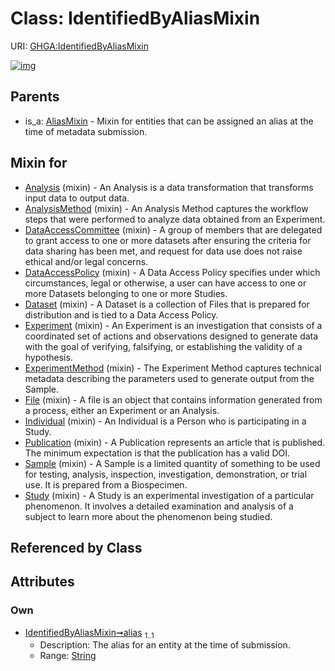 
# Class: IdentifiedByAliasMixin




URI: [GHGA:IdentifiedByAliasMixin](https://w3id.org/GHGA/IdentifiedByAliasMixin)


[![img](https://yuml.me/diagram/nofunky;dir:TB/class/[Study]uses%20-.->[IdentifiedByAliasMixin&#124;alias:string],[Sample]uses%20-.->[IdentifiedByAliasMixin],[Publication]uses%20-.->[IdentifiedByAliasMixin],[Individual]uses%20-.->[IdentifiedByAliasMixin],[File]uses%20-.->[IdentifiedByAliasMixin],[ExperimentMethod]uses%20-.->[IdentifiedByAliasMixin],[Experiment]uses%20-.->[IdentifiedByAliasMixin],[Dataset]uses%20-.->[IdentifiedByAliasMixin],[DataAccessPolicy]uses%20-.->[IdentifiedByAliasMixin],[DataAccessCommittee]uses%20-.->[IdentifiedByAliasMixin],[AnalysisMethod]uses%20-.->[IdentifiedByAliasMixin],[Analysis]uses%20-.->[IdentifiedByAliasMixin],[AliasMixin]^-[IdentifiedByAliasMixin],[Study],[Sample],[Publication],[Individual],[File],[ExperimentMethod],[Experiment],[Dataset],[DataAccessPolicy],[DataAccessCommittee],[AnalysisMethod],[Analysis],[AliasMixin])](https://yuml.me/diagram/nofunky;dir:TB/class/[Study]uses%20-.->[IdentifiedByAliasMixin&#124;alias:string],[Sample]uses%20-.->[IdentifiedByAliasMixin],[Publication]uses%20-.->[IdentifiedByAliasMixin],[Individual]uses%20-.->[IdentifiedByAliasMixin],[File]uses%20-.->[IdentifiedByAliasMixin],[ExperimentMethod]uses%20-.->[IdentifiedByAliasMixin],[Experiment]uses%20-.->[IdentifiedByAliasMixin],[Dataset]uses%20-.->[IdentifiedByAliasMixin],[DataAccessPolicy]uses%20-.->[IdentifiedByAliasMixin],[DataAccessCommittee]uses%20-.->[IdentifiedByAliasMixin],[AnalysisMethod]uses%20-.->[IdentifiedByAliasMixin],[Analysis]uses%20-.->[IdentifiedByAliasMixin],[AliasMixin]^-[IdentifiedByAliasMixin],[Study],[Sample],[Publication],[Individual],[File],[ExperimentMethod],[Experiment],[Dataset],[DataAccessPolicy],[DataAccessCommittee],[AnalysisMethod],[Analysis],[AliasMixin])

## Parents

 *  is_a: [AliasMixin](AliasMixin.md) - Mixin for entities that can be assigned an alias at the time of metadata submission.

## Mixin for

 * [Analysis](Analysis.md) (mixin)  - An Analysis is a data transformation that transforms input data to output data.
 * [AnalysisMethod](AnalysisMethod.md) (mixin)  - An Analysis Method captures the workflow steps that were performed to analyze data obtained from an Experiment.
 * [DataAccessCommittee](DataAccessCommittee.md) (mixin)  - A group of members that are delegated to grant access to one or more datasets after ensuring the criteria for data sharing has been met,  and request for data use does not raise ethical and/or legal concerns.
 * [DataAccessPolicy](DataAccessPolicy.md) (mixin)  - A Data Access Policy specifies under which circumstances, legal or otherwise, a user can have access to one or more Datasets belonging to one or more Studies.
 * [Dataset](Dataset.md) (mixin)  - A Dataset is a collection of Files that is prepared for distribution and is tied to a Data Access Policy.
 * [Experiment](Experiment.md) (mixin)  - An Experiment is an investigation that consists of a coordinated set of actions and observations designed to generate data with the goal of verifying, falsifying, or establishing the validity of a hypothesis.
 * [ExperimentMethod](ExperimentMethod.md) (mixin)  - The Experiment Method captures technical metadata describing the parameters used to generate output from the Sample.
 * [File](File.md) (mixin)  - A file is an object that contains information generated from a process, either an Experiment or an Analysis.
 * [Individual](Individual.md) (mixin)  - An Individual is a Person who is participating in a Study.
 * [Publication](Publication.md) (mixin)  - A Publication represents an article that is published. The minimum expectation is that the publication has a valid DOI.
 * [Sample](Sample.md) (mixin)  - A Sample is a limited quantity of something to be used for testing, analysis, inspection, investigation, demonstration, or trial use.  It is prepared from a Biospecimen.
 * [Study](Study.md) (mixin)  - A Study is an experimental investigation of a particular phenomenon. It involves a detailed examination and analysis of a subject to learn more about the phenomenon being studied.

## Referenced by Class


## Attributes


### Own

 * [IdentifiedByAliasMixin➞alias](IdentifiedByAliasMixin_alias.md)  <sub>1..1</sub>
     * Description: The alias for an entity at the time of submission.
     * Range: [String](types/String.md)
